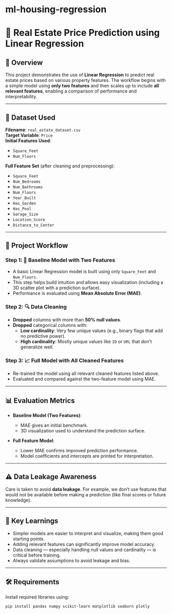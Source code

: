 # ml-housing-regression

# 🏡 Real Estate Price Prediction using Linear Regression

## 📌 Overview

This project demonstrates the use of **Linear Regression** to predict real estate prices based on various property features. The workflow begins with a simple model using **only two features** and then scales up to include **all relevant features**, enabling a comparison of performance and interpretability.

---

## 📂 Dataset Used

**Filename**: `real_estate_dataset.csv`  
**Target Variable**: `Price`  
**Initial Features Used**:
- `Square_Feet`
- `Num_Floors`

**Full Feature Set** (after cleaning and preprocessing):
- `Square_Feet`
- `Num_Bedrooms`
- `Num_Bathrooms`
- `Num_Floors`
- `Year_Built`
- `Has_Garden`
- `Has_Pool`
- `Garage_Size`
- `Location_Score`
- `Distance_to_Center`

---

## 🔁 Project Workflow

### Step 1: 🧪 Baseline Model with Two Features
- A basic Linear Regression model is built using only `Square_Feet` and `Num_Floors`.
- This step helps build intuition and allows easy visualization (including a 3D scatter plot with a prediction surface).
- Performance is evaluated using **Mean Absolute Error (MAE)**.

### Step 2: 🔍 Data Cleaning
- **Dropped** columns with more than **50% null values**.
- **Dropped** categorical columns with:
  - **Low cardinality**: Very few unique values (e.g., binary flags that add no predictive power).
  - **High cardinality**: Mostly unique values like `ID` or `URL` that don’t generalize well.

### Step 3: 📈 Full Model with All Cleaned Features
- Re-trained the model using all relevant cleaned features listed above.
- Evaluated and compared against the two-feature model using MAE.

---

## 📊 Evaluation Metrics

- **Baseline Model (Two Features)**:
  - MAE gives an initial benchmark.
  - 3D visualization used to understand the prediction surface.

- **Full Feature Model**:
  - Lower MAE confirms improved prediction performance.
  - Model coefficients and intercepts are printed for interpretation.

---

## ⚠️ Data Leakage Awareness

Care is taken to avoid **data leakage**. For example, we don’t use features that would not be available before making a prediction (like final scores or future knowledge).

---

## 🧠 Key Learnings

- Simpler models are easier to interpret and visualize, making them good starting points.
- Adding relevant features can significantly improve model accuracy.
- Data cleaning — especially handling null values and cardinality — is critical before training.
- Always validate assumptions to avoid leakage and bias.

---

## 🛠️ Requirements

Install required libraries using:

```bash
pip install pandas numpy scikit-learn matplotlib seaborn plotly

